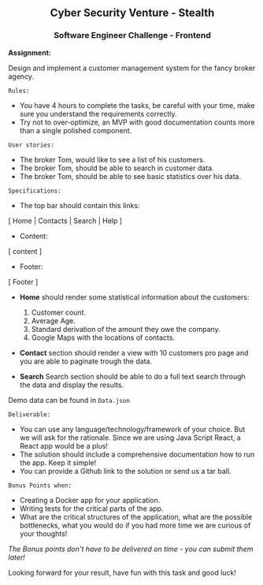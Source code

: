 <center>
     <h2>Cyber Security Venture - Stealth</h2> 
     <h3>Software Engineer Challenge - Frontend</h3>
</center>
 
**Assignment:**

Design and implement a customer management system for the fancy broker agency.

`Rules:`

* You have 4 hours to complete the tasks, be careful with your time, make sure you understand the requirements correctly.
* Try not to over-optimize, an MVP with good documentation counts more than a single polished component.



`User stories:`

* The broker Tom, would like to see a list of his customers.
* The broker Tom, should be able to search in customer data.
* The broker Tom, should be able to see basic statistics over his data.

`Specifications:`

  * The top bar should contain this links:
  
  [ Home | Contacts | Search | Help ]
  
  * Content:
  
  [ content ]
  
  * Footer:
  
  [ Footer ]

* **Home** should render some statistical information about the customers:
  
  1. Customer count.
  2. Average Age.
  3. Standard derivation of the amount they owe the company.
  4. Google Maps with the locations of contacts.
  
* **Contact** section should render a view with 10 customers pro page and you are able to paginate trough the data.

* **Search**  Search section should be able to do a full text search through the data and display the results.

Demo data can be found in `Data.json`

`Deliverable:`

* You can use any language/technology/framework of your choice. But we will ask for the rationale. Since we are using Java Script React, a React app 
 would be a plus!
* The solution should include a comprehensive documentation how to run the app. Keep it simple!
* You can provide a Github link to the solution or send us a tar ball. 


`Bonus Points when:`

* Creating a Docker app for your application.
* Writing tests for the critical parts of the app.
* What are the critical structures of the application, what are the possible bottlenecks, what you would do if you had more time
we are curious of your thoughts! 

_The Bonus points don't have to be delivered on time - you can submit them later!_ 


Looking forward for your result, have fun with this task and good luck! 




              

 

  









